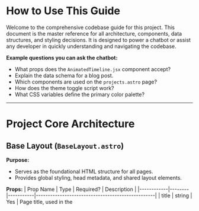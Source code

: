 # How to Use This Guide

Welcome to the comprehensive codebase guide for this project. This document is the master reference for all architecture, components, data structures, and styling decisions. It is designed to power a chatbot or assist any developer in quickly understanding and navigating the codebase.

**Example questions you can ask the chatbot:**
- What props does the `AnimatedTimeline.jsx` component accept?
- Explain the data schema for a blog post.
- Which components are used on the `projects.astro` page?
- How does the theme toggle script work?
- What CSS variables define the primary color palette?

---

# Project Core Architecture

## Base Layout (`BaseLayout.astro`)

**Purpose:**
- Serves as the foundational HTML structure for all pages.
- Provides global styling, head metadata, and shared layout elements.

**Props:**
| Prop Name   | Type   | Required? | Description                                      |
|------------|--------|-----------|--------------------------------------------------|
| title      | string | Yes       | Page title, used in the <title> tag.             |
| description| string | No        | Meta description for SEO. Defaults to portfolio.  |
| lastUpdated| Date   | No        | Date the content was last updated (for footer).   |

**Slots:**
- `<slot />` is used to inject page-specific content into the main layout.

**Global Scripts:**
- **Theme Initialization Script:**
  - Reads the user's theme preference from `localStorage` or system settings.
  - Sets the `data-theme` attribute and toggles the `dark` class on `<html>` to prevent Flash of Unstyled Content (FOUC).
- **Page Load & Interaction Script:**
  - Handles scroll-driven header style changes.
  - Adds micro-interaction pulse effect to buttons.
  - Initializes AOS (Animate on Scroll) for scroll animations.
  - Cleans up event listeners on page transitions.

**Shared Components:**
- Includes `Header.astro` and `Footer.astro` on every page.
- Also includes a custom cursor (`CustomCursor.jsx`).

---

## Design System & Styling

### Theme Variables (from `src/styles/global.css`)

**Styling Philosophy:**
- Uses CSS custom properties (variables) to power a themeable design system.
- Variables are grouped for light (`:root`) and dark (`[data-theme="dark"]`) modes.
- Tailwind utility classes are mapped to these variables for consistency.

**Key Variable Groups:**

- **Primary Palette:**
  - `--clr-primary-50` to `--clr-primary-900`: Shades of the primary color.
- **Secondary & Accent:**
  - `--clr-secondary`, `--clr-accent`, and their light/dark variants.
- **Neutrals:**
  - `--clr-neutral-100` to `--clr-neutral-950`: Grayscale for backgrounds, borders, etc.
- **Semantic Colors:**
  - `--clr-text-base`, `--clr-bg-base`, etc. for text and background in both themes.
- **Gradients:**
  - `--gradient-primary`, `--gradient-secondary`, etc.
- **Glassmorphism:**
  - `--glass-bg`, `--glass-border`, `--glass-shadow` for glass effects.
- **Typography:**
  - `--font-primary`, `--font-display`, `--font-code`, etc.
  - Font sizes: `--fs-xs` to `--fs-6xl`.
- **Spacing, Border Radius, Transitions:**
  - `--space-*`, `--rounded-*`, `--transition-*`.

### Tailwind Configuration (`tailwind.config.js`)

**Integration:**
- Tailwind is configured to use the CSS variables from `global.css` for all core colors, backgrounds, and text utilities.
- This makes all Tailwind classes theme-aware and consistent with the design system.

**Customization:**
- **Fonts:**
  - Custom font families: `Inter Variable` (primary), `Satoshi Variable` (display), `JetBrains Mono` (code), `Playfair Display` (accent).
- **Colors:**
  - All primary, secondary, accent, and neutral colors are mapped to CSS variables.
- **Font Sizes:**
  - Tailwind font sizes are mapped to the custom scale defined in CSS variables.
- **Animations & Keyframes:**
  - Custom animations: fade-in, slide, pulse, shake, float, gradient-shift, etc.
- **Plugins:**
  - Includes `@tailwindcss/typography` and `@tailwindcss/forms` for enhanced prose and form styling.

---

## Content Schemas (`src/content/config.ts`)

### Blog Collection

| Field Name    | Type           | Description                                 |
|---------------|----------------|---------------------------------------------|
| title         | string         | Post title                                  |
| date          | date (optional)| Optional date (legacy, use pubDate)         |
| pubDate       | date           | Publication date (primary)                  |
| description   | string         | Short description                           |
| tags          | array<string> (optional) | Tags for categorization         |
| image         | string (optional) | Optional image path                     |
| author        | string (default: 'Iftekhar Rafi') | Author name         |
| category      | string (optional) | Optional category                        |

### Projects Collection

| Field Name    | Type           | Description                                 |
|---------------|----------------|---------------------------------------------|
| title         | string         | Project title                               |
| description   | string         | Short description                           |
| technologies  | array<string>  | Technologies used                           |
| tags          | array<string> (optional) | Additional tags                  |
| image         | string (optional) | Optional image path                     |
| demoUrl       | string (url, optional) | URL to live demo                    |
| codeUrl       | string (url, optional) | URL to source code                  |
| featured      | boolean (optional) | Whether project is featured             |
| type          | string         | Project type                                |
| startDate     | date (optional)| Project start date                          |
| endDate       | date (optional)| Project end date                            |
| status        | string (optional) | Project status (e.g., Completed)         |
| client        | string (optional) | Client name                              |
| repoUrl       | string (url, optional) | Repo URL if different from codeUrl   |
| techStack     | array<string> (optional) | More specific tech stack           |

---

# Page Anatomy

## Routing Overview

The project uses Astro's file-based routing. Each file in `src/pages/` maps to a URL path:

| File Path                                 | URL Path                |
|-------------------------------------------|-------------------------|
| src/pages/index.astro                     | /                       |
| src/pages/about.astro                     | /about                  |
| src/pages/projects.astro                  | /projects               |
| src/pages/contact.astro                   | /contact                |
| src/pages/resume.astro                    | /resume                 |
| src/pages/blog/index.astro                | /blog                   |
| src/pages/blog/[...slug].astro            | /blog/[slug]            |
| src/pages/blog/tags/[tag].astro           | /blog/tags/[tag]        |

---

## index.astro (Home Page)

**Purpose:**
- The main portfolio landing page, introducing the developer and providing quick access to key sections.

**Components Used:**
- `Hero.astro` (hero section)
- `ParticleBackground.jsx` (animated background)
- `SectionDivider.jsx` (decorative section dividers)
- `AnimatedStatsCounter.jsx` (animated stats)
- `About.astro` (about section)
- `ProjectsSection.astro` (project showcase)
- `ContactForm.jsx` (contact form)

**Data Usage:**
- Hero and stats data are defined inline in the page.
- All other content is composed from imported components.

---

## about.astro (About Page)

**Purpose:**
- Provides a detailed personal and professional background, including skills and experience.

**Components Used:**
- `SkillRadarChart.jsx` (visualizes skills)
- `AnimatedTimeline.jsx` (professional journey)
- `SectionDivider.jsx` (section transitions)

**Data Usage:**
- Imports `skillsData` and `experienceData` from `src/data/aboutData.ts`.
- Passes this data to the relevant components.

---

## projects.astro (Projects Page)

**Purpose:**
- Showcases featured and all projects, with filtering and sorting capabilities.

**Components Used:**
- `ProjectCard3D.jsx` (featured projects)
- `ProjectFilterSort.jsx` (all projects, filter/sort UI)
- `SectionDivider.jsx` (section transitions)

**Data Usage:**
- Fetches all projects using `getCollection('projects')` from Astro Content Collections.
- Filters for featured projects and passes all project data to components.

---

## contact.astro (Contact Page)

**Purpose:**
- Provides contact information and a form for visitors to reach out.

**Components Used:**
- `ContactForm.jsx` (contact form)
- `ParticleBackground.jsx` (animated background)
- `SectionDivider.jsx` (section transitions)

**Data Usage:**
- All contact details are hardcoded in the page.
- The form is handled by the `ContactForm` component.

---

## resume.astro (Resume Page)

**Purpose:**
- Displays a detailed, interactive resume including skills, work experience, projects, education, and certifications.

**Components Used:**
- `InteractiveResumeSection.jsx` (collapsible sections for each resume area)
- Various icon components from `@heroicons/react/outline`

**Data Usage:**
- Imports `resumeData` and related types from `src/data/aboutData.ts`.
- Groups and maps data to sections and components.

---

## Blog Pages

### blog/index.astro (Blog Listing)

**Purpose:**
- Lists all blog posts, with a featured post and posts grouped by year.

**Components Used:**
- `BlogPostCard.jsx` (for each post)

**Data Usage:**
- Fetches all blog posts using `getCollection('blog')`.
- Sorts and groups posts by year and tag.

---

### blog/[...slug].astro (Blog Post Detail)

**Purpose:**
- Renders a single blog post, including metadata, content, and table of contents.

**Components Used:**
- `Image` from `astro:assets` (for post images)

**Data Usage:**
- Fetches the post by slug using `getEntryBySlug`.
- Renders markdown content and generates a table of contents from headings.

---

### blog/tags/[tag].astro (Tag Archive)

**Purpose:**
- Lists all blog posts associated with a specific tag.

**Components Used:**
- `BlogPostCard.jsx` (for each post)

**Data Usage:**
- Fetches all blog posts and filters by tag.

---

_Phase 2 complete. The above detailed analysis of page composition and routing has been added to `CHATBOT_GUIDE.md`._
